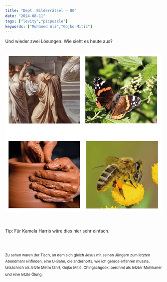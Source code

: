 ```yaml
---
title: "Dept. Bilderrätsel – 80"
date: "2024-08-11"
tags: ["levity","picpuzzle"]
keywords: ["Muhamed Ali","Gojko Mitić"]
---
```

Und wieder zwei Lösungen. Wie sieht es heute aus?


<br/>

<img  src="/assets/img/picpuzzle/picpuzzle80.webp" alt="Bilderrätsel80">

<br/>
<br/>
<br/>

Tip: Für Kamela Harris wäre dies hier sehr einfach.

<br/>
<br/>

<sup>Zu sehen waren der Tisch, an dem sich gleich Jesus mit seinen Jüngern zum <i>letzte</i>n Abendmahl einfinden, eine U-Bahn, die andernorts, wie ich gerade erfahren musste, tatsächlich als <i>letzte</i> Metro fährt, Gojko Mitić, Chingachgook, berühmt als <i>letzte</i>r Mohikaner und eine <i>letzte </i>Ölung.
<sup>